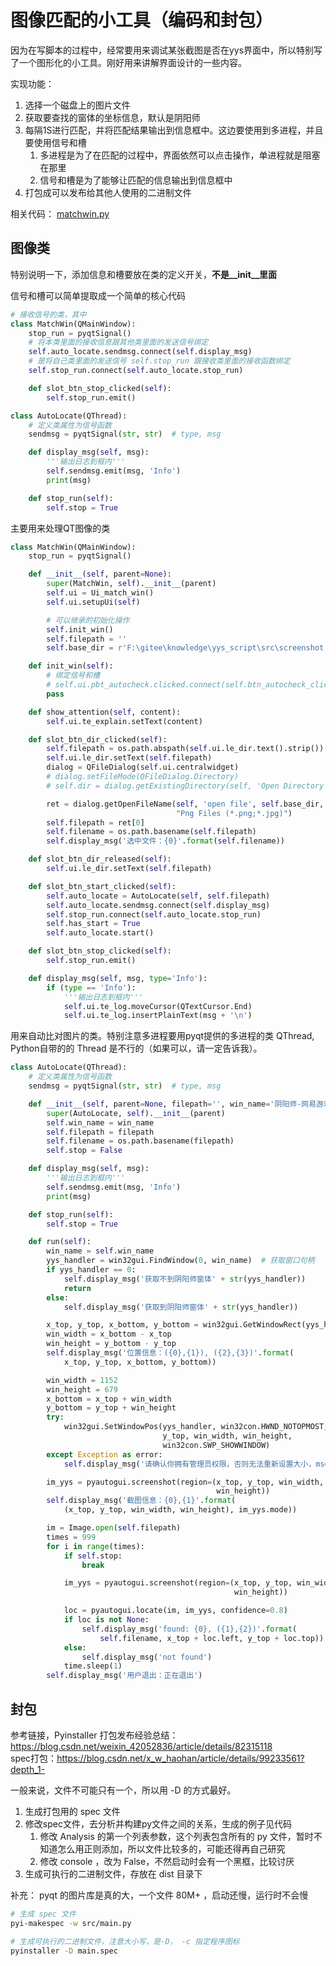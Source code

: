 # 图像匹配的小工具（编码和封包）

因为在写脚本的过程中，经常要用来调试某张截图是否在yys界面中，所以特别写了一个图形化的小工具。刚好用来讲解界面设计的一些内容。  

实现功能：  

1. 选择一个磁盘上的图片文件
2. 获取要查找的窗体的坐标信息，默认是阴阳师
3. 每隔1S进行匹配，并将匹配结果输出到信息框中。这边要使用到多进程，并且要使用信号和槽
   1. 多进程是为了在匹配的过程中，界面依然可以点击操作，单进程就是阻塞在那里
   2. 信号和槽是为了能够让匹配的信息输出到信息框中
4. 打包成可以发布给其他人使用的二进制文件

相关代码： [matchwin.py](../../test/match_im/matchwin.py)  

## 图像类

特别说明一下，添加信息和槽要放在类的定义开关，**不是__init__里面**  

信号和槽可以简单提取成一个简单的核心代码  

```python
# 接收信号的类，其中
class MatchWin(QMainWindow):
    stop_run = pyqtSignal()
    # 将本类里面的接收信息跟其他类里面的发送信号绑定
    self.auto_locate.sendmsg.connect(self.display_msg)
    # 是将自己类里面的发送信号 self.stop_run 跟接收类里面的接收函数绑定
    self.stop_run.connect(self.auto_locate.stop_run)

    def slot_btn_stop_clicked(self):
        self.stop_run.emit()

class AutoLocate(QThread):
    # 定义类属性为信号函数
    sendmsg = pyqtSignal(str, str)  # type, msg

    def display_msg(self, msg):
        '''输出日志到框内'''
        self.sendmsg.emit(msg, 'Info')
        print(msg)

    def stop_run(self):
        self.stop = True
```

主要用来处理QT图像的类  

```python
class MatchWin(QMainWindow):
    stop_run = pyqtSignal()

    def __init__(self, parent=None):
        super(MatchWin, self).__init__(parent)
        self.ui = Ui_match_win()
        self.ui.setupUi(self)

        # 可以继承的初始化操作
        self.init_win()
        self.filepath = ''
        self.base_dir = r'F:\gitee\knowledge\yys_script\src\screenshot'

    def init_win(self):
        # 绑定信号和槽
        # self.ui.pbt_autocheck.clicked.connect(self.btn_autocheck_clicked)
        pass

    def show_attention(self, content):
        self.ui.te_explain.setText(content)

    def slot_btn_dir_clicked(self):
        self.filepath = os.path.abspath(self.ui.le_dir.text().strip())
        self.ui.le_dir.setText(self.filepath)
        dialog = QFileDialog(self.ui.centralwidget)
        # dialog.setFileMode(QFileDialog.Directory)
        # self.dir = dialog.getExistingDirectory(self, 'Open Directory', self.filepath)

        ret = dialog.getOpenFileName(self, 'open file', self.base_dir,
                                     "Png Files (*.png;*.jpg)")
        self.filepath = ret[0]
        self.filename = os.path.basename(self.filepath)
        self.display_msg('选中文件：{0}'.format(self.filename))

    def slot_btn_dir_released(self):
        self.ui.le_dir.setText(self.filepath)

    def slot_btn_start_clicked(self):
        self.auto_locate = AutoLocate(self, self.filepath)
        self.auto_locate.sendmsg.connect(self.display_msg)
        self.stop_run.connect(self.auto_locate.stop_run)
        self.has_start = True
        self.auto_locate.start()

    def slot_btn_stop_clicked(self):
        self.stop_run.emit()

    def display_msg(self, msg, type='Info'):
        if (type == 'Info'):
            '''输出日志到框内'''
            self.ui.te_log.moveCursor(QTextCursor.End)
            self.ui.te_log.insertPlainText(msg + '\n')
```

用来自动比对图片的类。特别注意多进程要用pyqt提供的多进程的类 QThread, Python自带的的 Thread 是不行的（如果可以，请一定告诉我）。  

```python
class AutoLocate(QThread):
    # 定义类属性为信号函数
    sendmsg = pyqtSignal(str, str)  # type, msg

    def __init__(self, parent=None, filepath='', win_name='阴阳师-网易游戏'):
        super(AutoLocate, self).__init__(parent)
        self.win_name = win_name
        self.filepath = filepath
        self.filename = os.path.basename(filepath)
        self.stop = False

    def display_msg(self, msg):
        '''输出日志到框内'''
        self.sendmsg.emit(msg, 'Info')
        print(msg)

    def stop_run(self):
        self.stop = True

    def run(self):
        win_name = self.win_name
        yys_handler = win32gui.FindWindow(0, win_name)  # 获取窗口句柄
        if yys_handler == 0:
            self.display_msg('获取不到阴阳师窗体' + str(yys_handler))
            return
        else:
            self.display_msg('获取到阴阳师窗体' + str(yys_handler))

        x_top, y_top, x_bottom, y_bottom = win32gui.GetWindowRect(yys_handler)
        win_width = x_bottom - x_top
        win_height = y_bottom - y_top
        self.display_msg('位置信息：({0},{1}), ({2},{3})'.format(
            x_top, y_top, x_bottom, y_bottom))

        win_width = 1152
        win_height = 679
        x_bottom = x_top + win_width
        y_bottom = y_top + win_height
        try:
            win32gui.SetWindowPos(yys_handler, win32con.HWND_NOTOPMOST, x_top,
                                  y_top, win_width, win_height,
                                  win32con.SWP_SHOWWINDOW)
        except Exception as error:
            self.display_msg('请确认你拥有管理员权限，否则无法重新设置大小，msg:{0}'.format(error))

        im_yys = pyautogui.screenshot(region=(x_top, y_top, win_width,
                                              win_height))
        self.display_msg('截图信息：{0},{1}'.format(
            (x_top, y_top, win_width, win_height), im_yys.mode))

        im = Image.open(self.filepath)
        times = 999
        for i in range(times):
            if self.stop:
                break

            im_yys = pyautogui.screenshot(region=(x_top, y_top, win_width,
                                                  win_height))

            loc = pyautogui.locate(im, im_yys, confidence=0.8)
            if loc is not None:
                self.display_msg('found: {0}, ({1},{2})'.format(
                    self.filename, x_top + loc.left, y_top + loc.top))
            else:
                self.display_msg('not found')
            time.sleep(1)
        self.display_msg('用户退出：正在退出')
```

## 封包

参考链接，Pyinstaller 打包发布经验总结：<https://blog.csdn.net/weixin_42052836/article/details/82315118>  
spec打包：<https://blog.csdn.net/x_w_haohan/article/details/99233561?depth_1->  

一般来说，文件不可能只有一个，所以用 -D 的方式最好。  

1. 生成打包用的 spec 文件
2. 修改spec文件，去分析并构建py文件之间的关系，生成的例子见代码
   1. 修改 Analysis 的第一个列表参数，这个列表包含所有的 py 文件，暂时不知道怎么用正则添加，所以文件比较多的，可能还得再自己研究
   2. 修改 console ，改为 False，不然启动时会有一个黑框，比较讨厌
3. 生成可执行的二进制文件，存放在 dist 目录下

补充： pyqt 的图片库是真的大，一个文件 80M+ ，启动还慢，运行时不会慢  

```sh
# 生成 spec 文件
pyi-makespec -w src/main.py

# 生成可执行的二进制文件，注意大小写，是-D， -c 指定程序图标
pyinstaller -D main.spec
```
